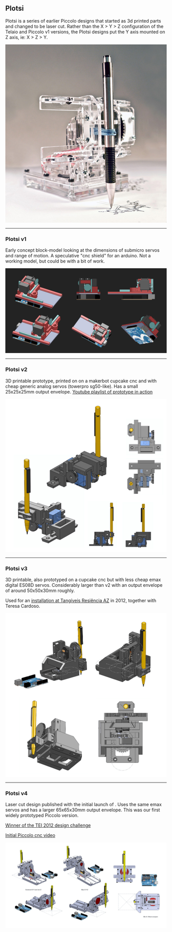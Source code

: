 ## Plotsi

Plotsi is a series of earlier Piccolo designs that started as 3d printed parts and changed to be laser cut.
Rather than the X > Y > Z configuration of the Telaio and Piccolo v1 versions, the Plotsi designs put the Y axis mounted on Z axis, ie: X > Z > Y.

![plotsi](plotsi_v4/plotsi_v4_drawing.jpg?raw=true)

---

### Plotsi v1

Early concept block-model looking at the dimensions of submicro servos and range of motion.  A speculative "cnc shield" for an arduino.  Not a working model, but could be with a bit of work.

![plotsi-v1](plotsi_v1/plotsi_v1_renders.jpg?raw=true)

---

### Plotsi v2

3D printable prototype, printed on on a makerbot cupcake cnc and with cheap generic analog servos (towerpro sg50-like).  Has a small 25x25x25mm output envelope.
[Youtube playlist of prototype in action](http://www.youtube.com/watch?v=IYrCUkX8gOE&list=PLRpx_txK6uzyulC7kqCXAvBz_-7jgT4Fn)

![plotsi-v2](plotsi_v2/plotsi_v2_renders.jpg?raw=true)

---

### Plotsi v3

3D printable, also prototyped on a cupcake cnc but with less cheap emax digital ES08D servos.  Considerably larger than v2 with an output envelope of around 50x50x30mm roughly.

Used for an [installation at Tangíveis Resiência AZ](http://blog.diatom.cc/piccolo/piccolo-prototype-plotsi-at-tangiveis-residencia) in 2012, together with Teresa Cardoso.

![plotsi-v3](plotsi_v3/plotsi_v3_renders.jpg?raw=true)

---

### Plotsi v4

Laser cut design published with the initial launch of [](www.piccolo.cc).  Uses the same emax servos and has a larger 65x65x30mm output envelope.  This was our first widely prototyped Piccolo version.

[Winner of the TEI 2012 design challenge](http://blog.diatom.cc/piccolo/piccolo-wins-the-tei-design-challenge)

[Initial Piccolo cnc video](https://vimeo.com/36869769)

![plotsi-v4](plotsi_v4/plotsi_v4_renders.jpg?raw=true)